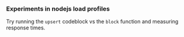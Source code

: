 ### Experiments in nodejs load profiles

Try running the `upsert` codeblock vs the `block` function and measuring response times.